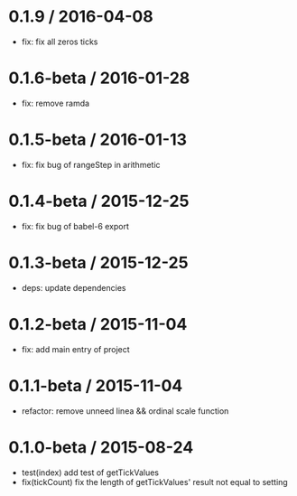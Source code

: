0.1.9 / 2016-04-08
==================
  * fix: fix all zeros ticks

0.1.6-beta / 2016-01-28
==================
  * fix: remove ramda

0.1.5-beta / 2016-01-13
==================
  * fix: fix bug of rangeStep in arithmetic

0.1.4-beta / 2015-12-25
==================
  * fix: fix bug of babel-6 export

0.1.3-beta / 2015-12-25
==================
  * deps: update dependencies

0.1.2-beta / 2015-11-04
==================
  * fix: add main entry of project

0.1.1-beta / 2015-11-04
==================
  * refactor: remove unneed linea && ordinal scale function

0.1.0-beta / 2015-08-24
==================
  * test(index) add test of getTickValues
  * fix(tickCount) fix the length of getTickValues' result not equal to setting
